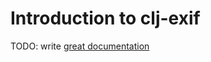 # Introduction to clj-exif

TODO: write [great documentation](http://jacobian.org/writing/great-documentation/what-to-write/)
